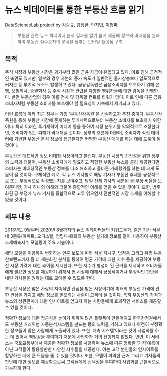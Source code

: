 # 뉴스 빅데이터를 통한 부동산 흐름 읽기

DataScienceLab project by 김승규, 김정환, 안지민, 이청파


> 부동산 관련 뉴스 빅데이터 분석 결과를 알기 쉽게 제공해 정보의 비대칭을 완화하여 부동산 실수요자의 문턱을 낮추는 모바일 플랫폼 구축.

## 목적

주식 시장과 부동산 시장은 과거부터 많은 금융 자금이 유입되고 있다. 이로 인해 긍정적인 측면도 있지만, 일부의 경우 자본의 증가 속도가 일반적인 물가상승보다 압도적으로 커지는 등 투기적 요소도 발생하고 있다. 금융감독원은 금융소비자를 보호하기 위해 은행, 보험회사, 증권회사 등 주식 시장과 관련된 다양한 행위자들에 대한 감독을 진행한다. 반면 부동산업의 경우 이를 검사 및 감독할 컨트롤 타워가 없다. 이로 인해 다른 금융소비자처럼 부동산 소비자를 보호해야 할 필요성이 지속해서 제기되고 있다.

이런 흐름에 따라 최근 정부는 가칭 '부동산감독원'을 신설하고자 추진 중이다. 부동산감독원을 통해 부동산 시장에 존재하는 투기세력으로부터 부동산 소비자를 보호하기 위함이다. 특히 이러한 투기세력이 미디어 등을 통하여 시장 분위기를 악의적으로 조장한다면, 소비자가 입는 피해가 막대해질 것이다. 정부의 흐름에 더불어, 소비자가 직접 데이터에 기반한 부동산 분석 정보에 접근한다면 현명한 부동산 매매를 하는 데에 도움이 될 것이다.

부동산은 대표적인 정보 비대칭 시장이라고 불린다. 부동산 시장의 건전성을 위한 정부의 노력과 더불어, 부동산 소비자에게 필요하고 적합한 부동산 뉴스를 골라 제공한다면, 소비자는 비대칭적인 부동산 정보를 다소 해소하고 올바른 거래행위를 하는 데 크게 도움이 될 것이다. 구체적인 예로, 각 뉴스 기사별로 해당 기사가 부동산 추세를 긍정적으로 또는 부정적으로 작성했는지를 보여주고, 당일 전체 기사의 세분된 긍·부정 비율을 보여준다면, 기사 하나의 이해와 더불어 종합적인 이해를 얻을 수 있을 것이다. 또한, 범주화된 긍·부정에 뉴스 기사를 종합적으로 고루 읽으면서 전반적인 시장 추세를 이해할 수 있을 것이다.

## 세부 내용
 
2013년도 9월부터 2020년 8월까지의 뉴스 빅데이터들의 키워드들과, 같은 기간 서울 내 3종류(아파트, 오피스텔, 연립다세대)의 부동산 실거래 정보를 같이 사용하여 부동산 추세예측지수 모델링이 주요 기술이다.

해당 모델을 이용하여 변화하는 언론 보도에 따라 서울 자치구, 법정동 그리고 유명 부동산브랜드까지 좀 더 세분화한 분석을 통하여 평균 가격에 대한 지수 등을 제공하여 부동산 시장 가격에 대한 추이를 제시한다. 또한 지수가 형성이 된 근거를 제시하고 소비자들에게 필요한 정보를 제공하기 위해서 현 시장에 대해서 긍정적이거나 부정적인 판단을 내린 기사들을 원하는 대로 모아볼 수 있도록 한다.

부동산 시장은 많은 사람의 지속적인 관심을 받은 시장이기에 미래의 부동산 가격에 관한 관심을 가지고 해당 정보를 얻으려는 사람이 고객이 될 것이다. 특히 부동산의 가격과 뉴스의 상관관계에 대한 인사이트를 얻고자 하는 사람들에게 효과적인 서비스를 제공할 수 있을 것이다.

정확한 정보에 대한 접근성을 높이기 위하여 많은 플랫폼이 만들어지고 한국감정원에서도 부동산 거래위험 자동분석시스템을 만드는 등의 노력을 기하고 있으나 여전히 부정확한 정보들이 많은 사람에게 노출되어 있다. 또한 ‘예측 시스템’이라는 것이 사업화를 하는 데 있어서 책임감을 부여하기 때문에 사업화가 거의 진행되지 않았다. 반면, 이 서비스는 국토교통부에서 제공한 정확한 정보를 사용하며 뉴스에 따른 정확한 ‘가격’예측이 아닌 고객들이 활용할만한 다양한 지수들을 제공한다. 이는 고객 본인들의 인사이트를 함양하는 데에 큰 도움을 줄 수 있을 것이다. 또한, 모델이 파악한 근거 그리고 기사들의 판단에 대한 정보를 제공함으로써 고객들에게 선택권을 부여하여 사업화를 근본적으로 가능하게 한다.
